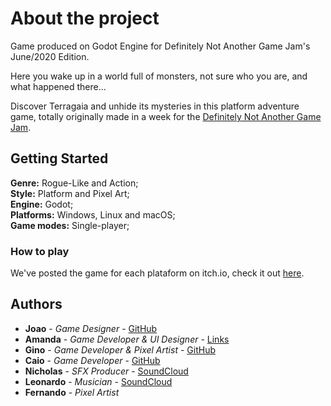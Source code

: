 # About the project

Game produced on Godot Engine for Definitely Not Another Game Jam's June/2020 Edition.

Here you wake up in a world full of monsters, not sure who you are, and what happened there...

Discover Terragaia and unhide its mysteries in this platform adventure game, totally originally made in a week for the [Definitely Not Another Game Jam](https://itch.io/jam/certamente-no-outra-game-jam).

## Getting Started

**Genre:** Rogue-Like and Action;<br>
**Style:** Platform and Pixel Art;<br>
**Engine:** Godot;<br>
**Platforms:** Windows, Linux and macOS;<br>
**Game modes:** Single-player;

### How to play

We've posted the game for each plataform on itch.io, check it out [here](https://mandys.itch.io/cronicas-de-terragaia).

## Authors

* **Joao** - *Game Designer* - [GitHub](https://github.com/DwarFFF)
* **Amanda** - *Game Developer & UI Designer* - [Links](https://linktr.ee/amandamartinsco)
* **Gino** - *Game Developer & Pixel Artist* - [GitHub](https://github.com/ginocarlo01)
* **Caio** - *Game Developer* - [GitHub](https://github.com/Cainhu19)
* **Nicholas** - *SFX Producer* - [SoundCloud](https://soundcloud.com/nicholas-buck-piovan)
* **Leonardo** - *Musician* - [SoundCloud](https://soundcloud.com/leo-bonna-692384242)
* **Fernando** - *Pixel Artist*
